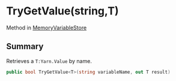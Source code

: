 # TryGetValue(string,T)

Method in [MemoryVariableStore](/api/csharp/yarn.memoryvariablestore.md)

## Summary


Retrieves a  <code>T:Yarn.Value</code>  by name.


```csharp
public bool TryGetValue<T>(string variableName, out T result)
```

